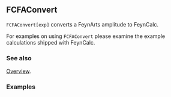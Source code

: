 ## FCFAConvert

`FCFAConvert[exp]` converts a FeynArts amplitude to FeynCalc.

For examples on using `FCFAConvert` please examine the example calculations shipped with FeynCalc.

### See also

[Overview](Extra/FeynCalc.md).

### Examples
